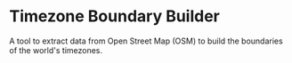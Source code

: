 # Timezone Boundary Builder

A tool to extract data from Open Street Map (OSM) to build the boundaries of the world's timezones.

